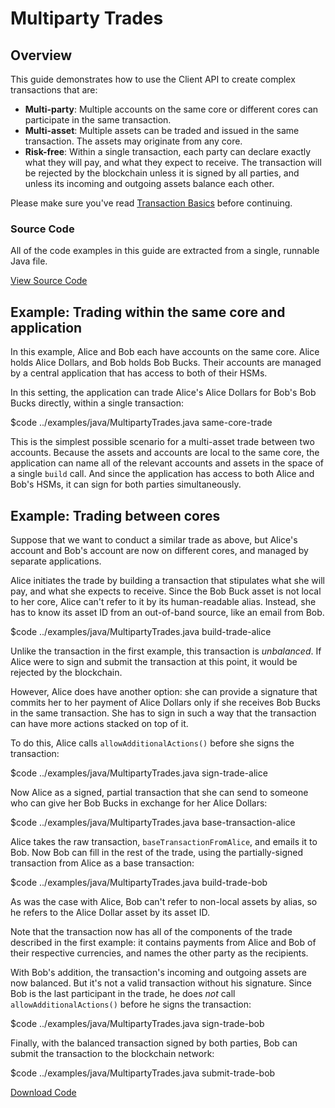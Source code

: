 # Multiparty Trades

## Overview
 This guide demonstrates how to use the Client API to create complex transactions that are:

- **Multi-party**: Multiple accounts on the same core or different cores can participate in the same transaction.
- **Multi-asset**: Multiple assets can be traded and issued in the same transaction. The assets may originate from any core.
- **Risk-free**: Within a single transaction, each party can declare exactly what they will pay, and what they expect to receive. The transaction will be rejected by the blockchain unless it is signed by all parties, and unless its incoming and outgoing assets balance each other.

Please make sure you've read [Transaction Basics](../building-applications/transaction-basics) before continuing.

### Source Code
All of the code examples in this guide are extracted from a single, runnable Java file.

<a href="../examples/java/MultipartyTrades.java" class="downloadBtn btn btn-success" target="\_blank">View Source Code</a>

## Example: Trading within the same core and application

In this example, Alice and Bob each have accounts on the same core. Alice holds Alice Dollars, and Bob holds Bob Bucks. Their accounts are managed by a central application that has access to both of their HSMs.

In this setting, the application can trade Alice's Alice Dollars for Bob's Bob Bucks directly, within a single transaction:

$code ../examples/java/MultipartyTrades.java same-core-trade

This is the simplest possible scenario for a multi-asset trade between two accounts. Because the assets and accounts are local to the same core, the application can name all of the relevant accounts and assets in the space of a single `build` call. And since the application has access to both Alice and Bob's HSMs, it can sign for both parties simultaneously.

## Example: Trading between cores

Suppose that we want to conduct a similar trade as above, but Alice's account and Bob's account are now on different cores, and managed by separate applications.

Alice initiates the trade by building a transaction that stipulates what she will pay, and what she expects to receive. Since the Bob Buck asset is not local to her core, Alice can't refer to it by its human-readable alias. Instead, she has to know its asset ID from an out-of-band source, like an email from Bob.

$code ../examples/java/MultipartyTrades.java build-trade-alice

Unlike the transaction in the first example, this transaction is _unbalanced_. If Alice were to sign and submit the transaction at this point, it would be rejected by the blockchain.

However, Alice does have another option: she can provide a signature that commits her to her payment of Alice Dollars only if she receives Bob Bucks in the same transaction. She has to sign in such a way that the transaction can have more actions stacked on top of it.

To do this, Alice calls `allowAdditionalActions()` before she signs the transaction:

$code ../examples/java/MultipartyTrades.java sign-trade-alice

Now Alice as a signed, partial transaction that she can send to someone who can give her Bob Bucks in exchange for her Alice Dollars:

$code ../examples/java/MultipartyTrades.java base-transaction-alice

Alice takes the raw transaction, `baseTransactionFromAlice`, and emails it to Bob. Now Bob can fill in the rest of the trade, using the partially-signed transaction from Alice as a base transaction:

$code ../examples/java/MultipartyTrades.java build-trade-bob

As was the case with Alice, Bob can't refer to non-local assets by alias, so he refers to the Alice Dollar asset by its asset ID.

Note that the transaction now has all of the components of the trade described in the first example: it contains payments from Alice and Bob of their respective currencies, and names the other party as the recipients.

With Bob's addition, the transaction's incoming and outgoing assets are now balanced. But it's not a valid transaction without his signature. Since Bob is the last participant in the trade, he does _not_ call `allowAdditionalActions()` before he signs the transaction:

$code ../examples/java/MultipartyTrades.java sign-trade-bob

Finally, with the balanced transaction signed by both parties, Bob can submit the transaction to the blockchain network:

$code ../examples/java/MultipartyTrades.java submit-trade-bob

[Download Code](../examples/java/MultipartyTrades.java)
